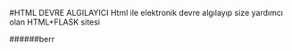 #HTML DEVRE ALGILAYICI
Html ile elektronik devre algılayıp size yardımcı olan HTML+FLASK sitesi

######berr
